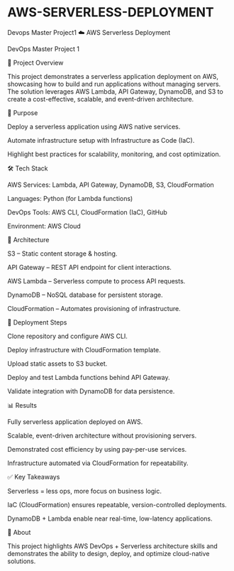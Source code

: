# AWS-SERVERLESS-DEPLOYMENT
Devops Master Project1
☁️ AWS Serverless Deployment

DevOps Master Project 1

📌 Project Overview

This project demonstrates a serverless application deployment on AWS, showcasing how to build and run applications without managing servers. The solution leverages AWS Lambda, API Gateway, DynamoDB, and S3 to create a cost-effective, scalable, and event-driven architecture.

🎯 Purpose

Deploy a serverless application using AWS native services.

Automate infrastructure setup with Infrastructure as Code (IaC).

Highlight best practices for scalability, monitoring, and cost optimization.

🛠️ Tech Stack

AWS Services: Lambda, API Gateway, DynamoDB, S3, CloudFormation

Languages: Python (for Lambda functions)

DevOps Tools: AWS CLI, CloudFormation (IaC), GitHub

Environment: AWS Cloud

📂 Architecture

S3 – Static content storage & hosting.

API Gateway – REST API endpoint for client interactions.

AWS Lambda – Serverless compute to process API requests.

DynamoDB – NoSQL database for persistent storage.

CloudFormation – Automates provisioning of infrastructure.

🚀 Deployment Steps

Clone repository and configure AWS CLI.

Deploy infrastructure with CloudFormation template.

Upload static assets to S3 bucket.

Deploy and test Lambda functions behind API Gateway.

Validate integration with DynamoDB for data persistence.

📊 Results

Fully serverless application deployed on AWS.

Scalable, event-driven architecture without provisioning servers.

Demonstrated cost efficiency by using pay-per-use services.

Infrastructure automated via CloudFormation for repeatability.

✅ Key Takeaways

Serverless = less ops, more focus on business logic.

IaC (CloudFormation) ensures repeatable, version-controlled deployments.

DynamoDB + Lambda enable near real-time, low-latency applications.

📂 About

This project highlights AWS DevOps + Serverless architecture skills and demonstrates the ability to design, deploy, and optimize cloud-native solutions.
